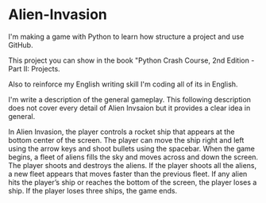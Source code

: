 # Alien-Invasion
I'm making a game with Python to learn how structure a project and use GitHub.

This project you can show in the book "Python Crash Course, 2nd Edition - Part II: Projects.

Also to reinforce my English writing skill I'm coding all of its in English. 

I'm write a description of the general gameplay. 
This following description does not cover every detail of Alien Invsaion but it provides a clear idea in general.

In Alien Invasion, the player controls a rocket ship that appears
at the bottom center of the screen. The player can move the ship
right and left using the arrow keys and shoot bullets using the
spacebar. When the game begins, a fleet of aliens fills the sky
and moves across and down the screen. The player shoots and
destroys the aliens. If the player shoots all the aliens, a new fleet
appears that moves faster than the previous fleet. If any alien hits
the player’s ship or reaches the bottom of the screen, the player
loses a ship. If the player loses three ships, the game ends.
